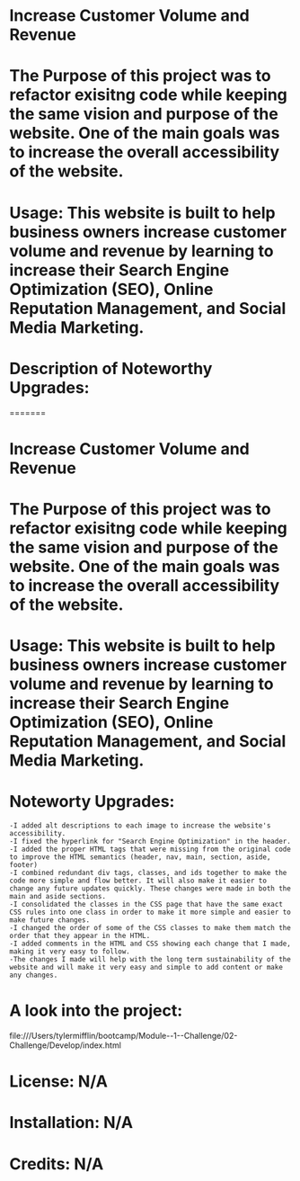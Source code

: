 # Increase Customer Volume and Revenue
# The Purpose of this project was to refactor exisitng code while keeping the same vision and purpose of the website. One of the main goals was to increase the overall accessibility of the website. 
# Usage: This website is built to help business owners increase customer volume and revenue by learning to increase their Search Engine Optimization (SEO), Online Reputation Management, and Social Media Marketing.
# Description of Noteworthy Upgrades:
=======
# Increase Customer Volume and Revenue
# The Purpose of this project was to refactor exisitng code while keeping the same vision and purpose of the website. One of the main goals was to increase the overall accessibility of the website. 
# Usage: This website is built to help business owners increase customer volume and revenue by learning to increase their Search Engine Optimization (SEO), Online Reputation Management, and Social Media Marketing.
# Noteworty Upgrades:
    -I added alt descriptions to each image to increase the website's accessibility.
    -I fixed the hyperlink for "Search Engine Optimization" in the header.
    -I added the proper HTML tags that were missing from the original code to improve the HTML semantics (header, nav, main, section, aside, footer)
    -I combined redundant div tags, classes, and ids together to make the code more simple and flow better. It will also make it easier to change any future updates quickly. These changes were made in both the main and aside sections. 
    -I consolidated the classes in the CSS page that have the same exact CSS rules into one class in order to make it more simple and easier to make future changes.
    -I changed the order of some of the CSS classes to make them match the order that they appear in the HTML.
    -I added comments in the HTML and CSS showing each change that I made, making it very easy to follow. 
    -The changes I made will help with the long term sustainability of the website and will make it very easy and simple to add content or make any changes.

# A look into the project:
file:///Users/tylermifflin/bootcamp/Module--1--Challenge/02-Challenge/Develop/index.html 


# License: N/A
# Installation: N/A
# Credits: N/A




